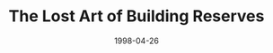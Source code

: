 ---
layout: message
category: message
series: "Room To Breathe"
title: "The Lost Art of Building Reserves"
date: 1998-04-26
message_id: 444
---